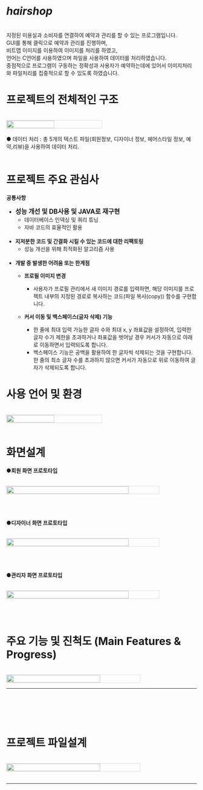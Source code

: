 # ***hairshop***
<br/>
지정된 미용실과 소비자를 연결하여 예약과 관리를 할 수 있는 프로그램입니다.
<br/>
GUI를 통해 클릭으로 예약과 관리를 진행하며, 
<br/>
비트맵 이미지를 이용하여 이미지를 처리를 하였고,
<br/>
언어는 C언어를 사용하였으며 파일을 사용하여 데이터를 처리하였습니다.
<br/>
중점적으로 프로그램이 구동하는 정확성과 사용자가 예약하는데에 있어서 이미지처리와 파일처리를 집중적으로 할 수 있도록 하였습니다.
<br/>

# **프로젝트의 전체적인 구조**
<br/>
<div style="display: flex; align-items: center;">
    <img src="https://github.com/jwgarde/hair_shop_project/assets/113418319/a53c1ed6-f755-43f1-b61a-99e36aa0e218" width="50%" style="max-width: 500px; border: 1px solid #ddd;">
</div>
<br/>
● 데이터 처리 : 총 5개의 텍스트 파일(회원정보, 디자이너 정보, 헤어스타일 정보, 예약,리뷰)을 사용하여 데이터 처리.
<br/>
<br/>

# **프로젝트 주요 관심사**

__공통사항__
- **<span style="font-size:larger;">성능 개선 및 DB사용 및 JAVA로 재구현</span>**
    - 데이터베이스 인덱싱 및 쿼리 튜닝
    - 자바 코드의 효율적인 활용
  <br/>
- **지저분한 코드 및 간결화 시킬 수 있는 코드에 대한 리팩토링**
    - 성능 개선을 위해 최적화된 알고리즘 사용 
  <br/>
- **개발 중 발생한 어려움 또는 한계점**
    - **프로필 이미지 변경**
        - 사용자가 프로필 관리에서 새 이미지 경로를 입력하면, 해당 이미지를 프로젝트 내부의 지정된 경로로 복사하는 코드(파일 복사(copy)) 함수를 구현합니다.

    - **커서 이동 및 백스페이스(글자 삭제) 기능**
        - 한 줄에 최대 입력 가능한 글자 수와 최대 x, y 좌표값을 설정하여, 입력한 글자 수가 제한을 초과하거나 좌표값을 벗어날 경우 커서가 자동으로 아래로 이동하면서 입력되도록 합니다.
        - 백스페이스 기능은 공백을 활용하여 한 글자씩 삭제되는 것을 구현합니다. 한 줄의 최소 글자 수를 초과하지 않으면 커서가 자동으로 위로 이동하여 글자가 삭제되도록 합니다.

# **사용 언어 및 환경**
<br/>
<div style="display: flex; align-items: center;">
    <img src="https://github.com/jwgarde/hair_shop_project/assets/113418319/1661cd72-9e5a-4c00-86ee-8c777e44b58e" width="50%" style="max-width: 500px; border: 1px solid #ddd;">
</div>
<br/>

# **화면설계**
**●회원 화면 프로토타입**
<br/>
<br/>
<div style="display: flex; align-items: center;">
     <img src="https://github.com/jwgarde/hair_shop_project/assets/113418319/06783c19-2e9e-45be-ae93-7d880782d591" width="80%" style="max-width: 800px; border: 1.5px solid #ddd;">
</div>
<br/>
<br/>
<br/>


**●디자이너 화면 프로토타입**
 <br/>
 <br/>
<div style="display: flex; align-items: center;">
     <img src="https://github.com/jwgarde/hair_shop_project/assets/113418319/213ae1a4-c656-4704-8f6b-ea77ac1ea6cd" width="80%" style="max-width: 800px; border: 1.5px solid #ddd;">
</div>
<br/>
<br/>
<br/>

**●관리자 화면 프로토타입**
  <br/>
  <br/>
 <div style="display: flex; align-items: center;">
     <img src="https://github.com/jwgarde/hair_shop_project/assets/113418319/b5c3af20-4211-441c-9268-532a2e1bd1de" width="80%" style="max-width: 800px; border: 1.5px solid #ddd;">
 </div>
 <br/>
 <br/>
 <br/>
 
# **주요 기능 및 진척도 (Main Features & Progress)**

<br/>

<div style="display: flex; align-items: center;">
    <img src="https://github.com/jwgarde/hair_shop_project/assets/113418319/9c3367fd-804f-4d80-a8ea-75bb93b232a3" width="70%" style="max-width: 800px; border: 1.5px solid #ddd;">
</div>
<hr/>
<br/>
<br/>
<br/>
<br/>

# **프로젝트 파일설계**

<br/>


<div style="display: flex; align-items: center;">
    <img src="https://github.com/jwgarde/hair_shop_project/assets/113418319/8468f5c3-30fc-4185-95c2-0a3336ff71c5" width="70%" style="max-width: 600px; border: 1px solid #ddd;">
</div>
<br/>
<hr/>
